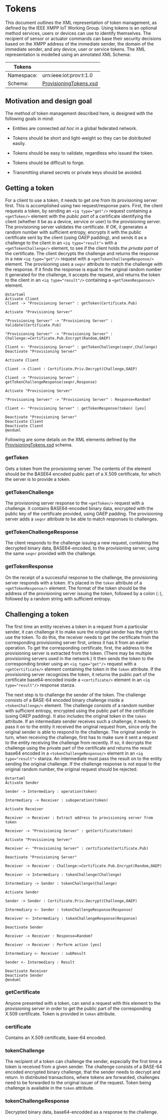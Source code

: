 ﻿Tokens
=============

This document outlines the XML representation of token management, as defined by the IEEE XMPP IoT Working Group. Using tokens is an optional method
services, users or devices can use to identify themselves. The recipient of sensor or actuator commands can base their security decisions based on the
XMPP address of the immediate sender, the domain of the immediate sender, and any device, user or service tokens. The XML representation is modelled using
an annotated XML Schema:

| Tokens                                                                ||
| ------------|----------------------------------------------------------|
| Namespace:  | urn:ieee:iot:prov:t:1.0                                  |
| Schema:     | [ProvisioningTokens.xsd](Schemas/ProvisioningTokens.xsd) |


Motivation and design goal
----------------------------

The method of token management described here, is designed with the following goals in mind:

* Entities are connected *ad hoc* in a global federated network.

* Tokens should be short and light-weight so they can be distributed easily.

* Tokens should be easy to validate, regardless who issued the token.

* Tokens should be difficult to forge.

* Transmitting shared secrets or private keys should be avoided.


Getting a token
------------------------

For a client to use a token, it needs to get one from its provisioning server first. This is accomplished using two request/response pairs. First, the client
requests a token, by sending an `<iq type="get"/>` request containing a `<getToken/>` element with the *public part* of a certificate identifying the client (whether it be 
as a device, service or user) to the provisioning server. The provisioning server validates the certificate. If OK, it generates a random number with sufficient
entropy, encrypts it with the public certificate sent by the client (using OAEP padding), and sends it as a challenge to the client in an `<iq type="result">` with a
`<getTokenChallenge/>` element, to see if the client holds the *private part* of the certificate. The client decrypts the challenge and returns the response in a 
new `<iq type="get"/>` request with a `<getTokenChallengeResponse/>` element. The provisioning uses a `seqnr` attribute to match the challenge with the response.
If it finds the response is equal to the original random number it generated for the challenge, it accepts the request, and returns the token to the client
in an `<iq type="result"/>` containing a `<getTokenResponse/>` element.

```uml:Getting a token
@startuml
Activate Client
Client -> "Provisioning Server" : getToken(Certificate.Pub)

Activate "Provisioning Server"

"Provisioning Server" -> "Provisioning Server" : Validate(Certificate.Pub)

"Provisioning Server" -> "Provisioning Server" : Challenge:=Certificate.Pub.Encrypt(Random,OAEP)

Client <- "Provisioning Server" : getTokenChallenge(seqnr,Challenge)
Deactivate "Provisioning Server"

Activate Client

Client -> Client : Certificate.Priv.Decrypt(Challenge,OAEP)

Client -> "Provisioning Server" : getTokenChallengeResponse(seqnr,Response)

Activate "Provisioning Server"

"Provisioning Server" -> "Provisioning Server" : Response=Random?

Client <- "Provisioning Server" : getTokenResponse(token) [yes]

Deactivate "Provisioning Server"
Deactivate Client
Deactivate Client
@enduml
```

Following are some details on the XML elements defined by the [ProvisioningTokens.xsd](Schemas/ProvisioningTokens.xsd) schema.

### getToken

Gets a token from the provisioning server.
The contents of the element should be the BASE64 encoded public part of a X.509 certificate, for which the server is to provide a token.

### getTokenChallenge

The provisioning server response to the `<getToken/>` request with a challenge. It contains BASE64-encoded binary data, encrypted with the public key of the 
certificate provided, using OAEP padding. The provisioning server adds a `seqnr` attribute to be able to match responses to challenges.

### getTokenChallengeResponse

The client responds to the challenge issuing a new request, containing the decrypted binary data, BASE64-encoded, to the provisioning server, using the
same `seqnr` provided with the challenge.

### getTokenResponse

On the receipt of a successful response to the challenge, the provisioning server responds with a token. It's placed in the `token` attribute of a
`<getTokenResponse/>` element. The format of the token should be the address of the provisioning server issuing the token, followed by a colon (`:`), 
followed by a random string with sufficient entropy.

Challenging a token
-----------------------

The first time an entity receives a token in a request from a particular sender, it can challenge it to make sure the original sender has the right to use the 
token. To do this, the receiver needs to get the certificate from the corresponding provisioning server first, unless it has it from an earlier operation. 
To get the corresponding certificate, first, the address to the provisioning server is extracted from the token. (There may be multiple provisioning servers 
used in the network.) It then sends the token to the corresponding broker using an `<iq type="get"/>` request with a `<getCertificate/>` element containing the token in 
the `token` attribute. If the provisioning server recognizes the token, it returns the public part of the certificate base64-encoded inside a `<certificate/>` 
element in an `<iq type="result"/>` response stanza.

The next step is to challenge the sender of the token. The challenge consists of a BASE-64 encoded binary challenge inside a `<tokenChallenge/>` element.
The challenge consists of a random number with sufficient entropy, encrypted using the public part of the certificate (using OAEP padding). It also includes the 
original token in the `token` attribute. If an intermediate sender receives such a challenge, it needs to pass it on to the entity it received the original
request from, since only the original sender is able to respond to the challenge. The original sender in turn, when receiving the challenge, first has to
make sure it sent a request to the entity receiving the challenge from recently. If so, it decrypts the challenge using the private part of the certificate
and returns the result base64 encoded in a `<tokenChallengeResponse/>` element in an `<iq type="result">` stanza. An intermediate must pass the result on to the entity
sending the original challenge. If the challenge response is not equal to the original random number, the original request should be rejected.

```uml:Challenging a token
@startuml
Activate Sender

Sender -> Intermediary : operation(token)

Intermediary -> Receiver : suboperation(token)

Activate Receiver

Receiver -> Receiver : Extract address to provisioning server from token

Receiver -> "Provisioning Server" : getCertificate(token)

Activate "Provisioning Server"

Receiver <- "Provisioning Server" : certificate(Certificate.Pub)

Deactivate "Provisioning Server"

Receiver -> Receiver : Challenge:=Certificate.Pub.Encrypt(Random,OAEP)

Receiver -> Intermediary : tokenChallenge(Challenge)

Intermediary -> Sender : tokenChallenge(Challenge)

Activate Sender

Sender -> Sender : Certificate.Priv.Decrypt(Challenge,OAEP)

Intermediary <- Sender : tokenChallengeResponse(Response)

Receiver <- Intermediary : tokenChallengeResponse(Response)

Deactivate Sender

Receiver -> Receiver : Response=Random?

Receiver -> Receiver : Perform action [yes]

Intermediary <- Receiver : subResult

Sender <- Intermediary : Result

Deactivate Receiver
Deactivate Sender
@enduml
```

### getCertificate

Anyone presented with a token, can send a request with this element to the provisioning server in order to get the public part of the corresponding 
X.509 certificate. Token is provided in `token` attribute.

### certificate

Contains an X.509 certificate, base-64 encoded.

### tokenChallenge

The recipient of a token can challenge the sender, especially the first time a token is received from a given sender.
The challenge consists of a BASE-64 encoded encrypted binary challenge, that the sender needs to decrypt and return.
In distributed transactions, where tokens are forwarded, challenges need to be forwarded to the original issuer of the request.
Token being challenge is available in the `token` attribute.

### tokenChallengeResponse

Decrypted binary data, base64-encodded as a response to the challenge.
